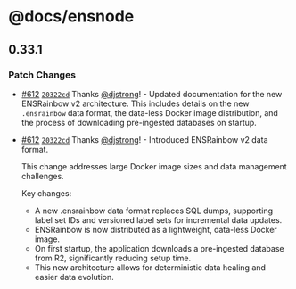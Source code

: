 # @docs/ensnode

## 0.33.1

### Patch Changes

- [#612](https://github.com/namehash/ensnode/pull/612) [`20322cd`](https://github.com/namehash/ensnode/commit/20322cdd0cccd2b14eb8789acd1f0bd42da5bc3b) Thanks [@djstrong](https://github.com/djstrong)! - Updated documentation for the new ENSRainbow v2 architecture. This includes details on the new `.ensrainbow` data format, the data-less Docker image distribution, and the process of downloading pre-ingested databases on startup.

- [#612](https://github.com/namehash/ensnode/pull/612) [`20322cd`](https://github.com/namehash/ensnode/commit/20322cdd0cccd2b14eb8789acd1f0bd42da5bc3b) Thanks [@djstrong](https://github.com/djstrong)! - Introduced ENSRainbow v2 data format.

  This change addresses large Docker image sizes and data management challenges.

  Key changes:

  - A new .ensrainbow data format replaces SQL dumps, supporting label set IDs and versioned label sets for incremental data updates.
  - ENSRainbow is now distributed as a lightweight, data-less Docker image.
  - On first startup, the application downloads a pre-ingested database from R2, significantly reducing setup time.
  - This new architecture allows for deterministic data healing and easier data evolution.
